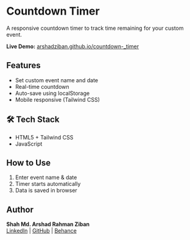 # Countdown Timer

A responsive countdown timer to track time remaining for your custom event.

**Live Demo:** [arshadziban.github.io/countdown-_timer](https://arshadziban.github.io/countdown-_timer/)


## Features
- Set custom event name and date
- Real-time countdown
- Auto-save using localStorage
- Mobile responsive (Tailwind CSS)


## 🛠 Tech Stack

- HTML5 + Tailwind CSS  
- JavaScript   

## How to Use

1. Enter event name & date  
2. Timer starts automatically  
3. Data is saved in browser  


## Author

**Shah Md. Arshad Rahman Ziban**  
[LinkedIn](https://linkedin.com/in/shah-md-arshad-rahman-ziban-484649263) | [GitHub](https://github.com/arshadziban) | [Behance](https://www.behance.net/arshadziban)

